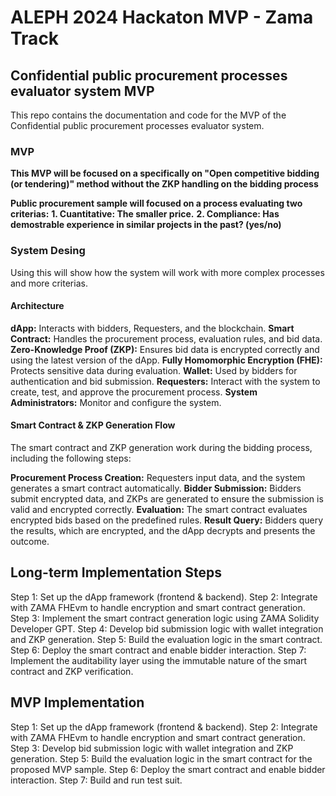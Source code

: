 # ALEPH 2024 Hackaton MVP - Zama Track 
## Confidential public procurement processes evaluator system MVP

This repo contains the documentation and code for the MVP of the Confidential public procurement processes evaluator system.

### MVP
**This MVP will be focused on a specifically on "Open competitive bidding (or tendering)" method without the ZKP handling on the bidding process**

**Public procurement sample will focused on a process evaluating two criterias:**
**1. Cuantitative: The smaller price.**
**2. Compliance: Has demostrable experience in similar projects in the past? (yes/no)**

### System Desing
Using this will show how the system will work with more complex processes and more criterias.

#### Architecture

**dApp:** Interacts with bidders, Requesters, and the blockchain.
**Smart Contract:** Handles the procurement process, evaluation rules, and bid data.
**Zero-Knowledge Proof (ZKP):** Ensures bid data is encrypted correctly and using the latest version of the dApp.
**Fully Homomorphic Encryption (FHE):** Protects sensitive data during evaluation.
**Wallet:** Used by bidders for authentication and bid submission.
**Requesters:** Interact with the system to create, test, and approve the procurement process.
**System Administrators:** Monitor and configure the system.

#### Smart Contract & ZKP Generation Flow
The smart contract and ZKP generation work during the bidding process, including the following steps:

**Procurement Process Creation:** Requesters input data, and the system generates a smart contract automatically.
**Bidder Submission:** Bidders submit encrypted data, and ZKPs are generated to ensure the submission is valid and encrypted correctly.
**Evaluation:** The smart contract evaluates encrypted bids based on the predefined rules.
**Result Query:** Bidders query the results, which are encrypted, and the dApp decrypts and presents the outcome.

## Long-term Implementation Steps

Step 1: Set up the dApp framework (frontend & backend).
Step 2: Integrate with ZAMA FHEvm to handle encryption and smart contract generation.
Step 3: Implement the smart contract generation logic using ZAMA Solidity Developer GPT.
Step 4: Develop bid submission logic with wallet integration and ZKP generation.
Step 5: Build the evaluation logic in the smart contract.
Step 6: Deploy the smart contract and enable bidder interaction.
Step 7: Implement the auditability layer using the immutable nature of the smart contract and ZKP verification.

## MVP Implementation

Step 1: Set up the dApp framework (frontend & backend).
Step 2: Integrate with ZAMA FHEvm to handle encryption and smart contract generation.
Step 3: Develop bid submission logic with wallet integration and ZKP generation.
Step 5: Build the evaluation logic in the smart contract for the proposed MVP sample.
Step 6: Deploy the smart contract and enable bidder interaction.
Step 7: Build and run test suit.